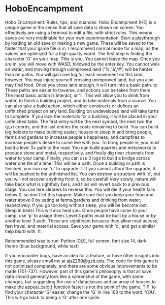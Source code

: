 # HoboEncampment
Hobo Encampment: Rules, tips, and nuances:
Hobo Encampment (HE) is a unique game in the sense that all save data is shown on screen.  You effectively are using a terminal to edit a file, with strict rules.
This means saves are very modifiable for your own experimentation.
Start a playthrough by loading an old save or making a new game.  These will be saved to the folder that your game file is in.  I recommend normal mode for a map,
as the values are optimized for a high quality world.
The first step is finding the character 'G' on your map.  This is you.  You cannot leave the map.
Once you are in, you will move with WASD, followed by the enter key.  You cannot walk on water, and moving through unimproved land ('%','&','#') will be harder than
on paths.  You will gain one log for each movement on this land, however.
You may injure yourself crossing unimproved land, but you also may find food.  Once you cross land enough, it will turn into a basic path. to 
These paths are easier to traverse, and actions can be taken from them.  The most basic action is interact, or 'i'.
This will allow you to drink from water, to finish a building project, and to take materials from a source.
You can also take a build action, which either constructs or defines an unfinished project on any land.  Building on undeveloped land will take turns to complete.
If you lack the materials for a building, it will be placed in your unfinished table.  The first entry will be the next symbol, the next two the (y,x) coords, and
the last entries the costs remaining to build.  You can build log holders to make building easier, houses to sleep in and bring people, farms and gardens to
increase people's happiness, and campfires to increase people's desire to come live with you.  To bring people in, you must build a level 3+ path to the road.
You can build quarries and metalworks to produce stone and metal, respectively, and finally dig river channels from water to your camp.
Finally, you can use 3 logs to build a bridge across water one tile at a time.  This will be a path.
Once a building or path is finished, you can use 'u' to upgrade it.  If you cannot afford the upgrade, it will be pushed to the unfinished list.
You can destroy a structure with 'x', but you will not recover anything from it, so be careful!
Very slowly, nature will take back what is rightfully hers, and tiles will revert back to a previous stage.  You can hire clearers to reverse this.
You will die if your health falls below 0, so don't let this happen.  Make sure that you keep your food and water above 0 by eating at farms/gardens and drinking
from water, respectively.
If you go too long without sleep, you will be become lost.  Sleep in beds!  This will also heal you.
Once people have come to your camp, use 'p' to assign them.
Level 3 paths must be built by a house or by another level 3 path.  These are significant because they allow road access, fast travel, and material access.
Save your game with 'c', and get a similar help blurb with 'h'.  

Recommended way to run:
Python IDLE, full screen, font size 14, dark theme (blue background, white text)


If you encounter bugs, have an idea for a feature, or have other insights into this game, please email me at ajs2290@g.rit.edu.
The code for this game is not optimized completely, and there are some obvious improvements to be made (701-737).  However, part of this game's philosophy
is that all save data should generally look like a screenshot of the game, with some changes, but suggesting the use of dataclasses and an array of houses
to make the appeal_calc() function faster is not the point of the game.  TIP: to find your character 'G' easier, change the 'G' in line 168 to the word 'YOU'.
This will go back to being a 'G' after one cycle.
